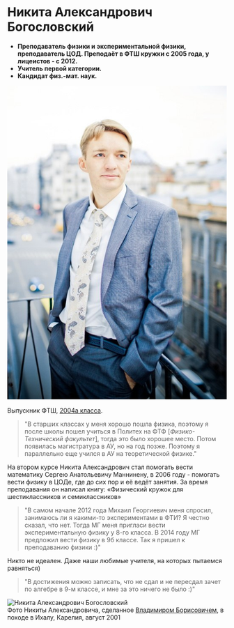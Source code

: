 <!--?title Богословский Никита Александрович -->

# Никита Александрович Богословский

* __Преподаватель физики и экспериментальной физики, преподаватель ЦОД. Преподаёт в ФТШ кружки с 2005 года, у лицеистов - с 2012.__ 
* __Учитель первой категории.__ 
* __Кандидат физ.-мат. наук.__

<div class="row">
  <div class="col-xl-6 offset-xl-3 col-sm-12 text-center">
    <img alt="Никита Александрович Богословский" src="https://raw.githubusercontent.com/pths-archive/static/gh-pages/img/bogoslovskii/profile.jpg" class="full-width"/><br/>
  </div>
</div>

Выпускник ФТШ, [2004а класса](/people/classes/2004a/index.html).

> "В старших классах у меня хорошо пошла физика, поэтому я после школы пошел учиться в Политех на ФТФ [_Физико-Технический факультет_], тогда это было хорошее место. Потом появилась магистратура в АУ, но на год позже. Поэтому я параллельно еще учился в АУ на теоретической физике."

На втором курсе Никита Александрович стал помогать вести математику Сергею Анатольевичу Маннинену, в 2006 году - помогать вести физику в ЦОДе, где до сих пор и её ведёт занятия. За время преподавания он написал книгу: «Физический кружок для шестиклассников и семиклассников»

> "В самом начале 2012 года Михаил Георгиевич меня спросил, занимаюсь ли я какими-то экспериментами в ФТИ? Я честно сказал, что нет. Тогда МГ меня пригласи вести экспериментальную физику у 8-го класса.
> В 2014 году МГ предложил вести физику в 9б классе. Так я пришел к преподаванию физики :)"

Никто не идеален. Даже наши любимые учителя, на которых пытаемся равняться)

> "В достижения можно записать, что не сдал и не пересдал зачет по алгебре в 9-м классе, и мне за это ничего не было :)"

<div class="row">
  <div class="col-xl-6 offset-xl-3 col-sm-12 text-center">
    <img alt="Никита Александрович Богословский" class="full-width"
        src="https://raw.githubusercontent.com/pths-archive/static/gh-pages/img/bogoslovskii/bogoslovskii-in-karelia.jpg"/><br/>
    <span class="hint">Фото Никиты Александровича, сделанное <a href="/people/volovik/index.html">Владимиром Борисовичем</a>,
        в походе в Ихалу, Карелия, август 2001</span>
  </div>
</div>

